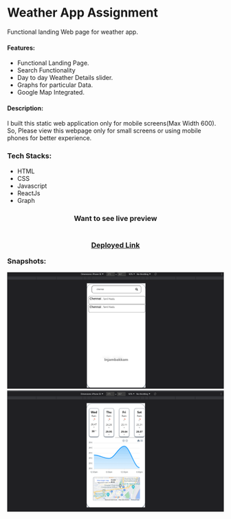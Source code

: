 <h1>Weather App Assignment</h1>
<p>Functional landing Web page for weather app.</p>
<h4>Features:</h4>
<ul>
  <li>Functional Landing Page.</li>
  <li>Search Functionality</li>
  <li>Day to day Weather Details slider.</li>
  <li>Graphs for particular Data.</li>
  <li>Google Map Integrated.</li>
</ul>

<h4>Description:</h4>
<p color="gray">I built this static web application only for mobile screens(Max Width 600). So, Please view this webpage only for small screens or using mobile phones for better experience.</p>

<h3 align="left">Tech Stacks:</h3>
<p align="left">
  <ul>
    <li>HTML</li>
    <li>CSS</li>
    <li>Javascript</li>
    <li>ReactJs</li>
    <li>Graph</li>
  </ul>
</p>

<h3 align="center" > Want to see live preview <h3>
<p align="center">
<br />
<a target="blank" href="https://weather-app-beta-bice.vercel.app//">Deployed Link</a>
</p>
 

Snapshots:
 
![](/Images/1.png)
![](/Images/2.png)
